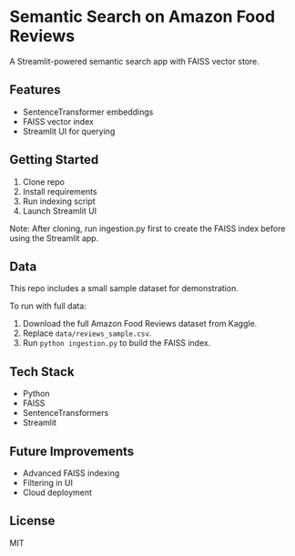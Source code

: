 # Semantic Search on Amazon Food Reviews

A Streamlit-powered semantic search app with FAISS vector store.

## Features
- SentenceTransformer embeddings
- FAISS vector index
- Streamlit UI for querying


## Getting Started
1. Clone repo
2. Install requirements
3. Run indexing script
4. Launch Streamlit UI

Note: After cloning, run ingestion.py first to create the FAISS index before using the Streamlit app.

## Data
This repo includes a small sample dataset for demonstration.

To run with full data:
1. Download the full Amazon Food Reviews dataset from Kaggle.
2. Replace `data/reviews_sample.csv`.
3. Run `python ingestion.py` to build the FAISS index.

## Tech Stack
- Python
- FAISS
- SentenceTransformers
- Streamlit

## Future Improvements
- Advanced FAISS indexing
- Filtering in UI
- Cloud deployment

## License
MIT